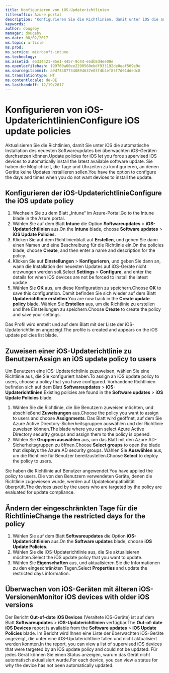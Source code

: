 ```yaml
---
title: Konfigurieren von iOS-Updaterichtlinien
titlesuffix: Azure portal
description: "Konfigurieren Sie die Richtlinien, damit unter iOS die automatische Installation des neuesten Softwareupdates bei überwachten iOS-Geräten durchgesetzt werden kann."
keywords: 
author: dougeby
manager: dougeby
ms.date: 08/02/2017
ms.topic: article
ms.prod: 
ms.service: microsoft-intune
ms.technology: 
ms.assetid: e6334421-85e1-4457-9c44-e5db8d4ee00e
ms.openlocfilehash: 199760a60ee2290560ebdf933192de0eaf569e9e
ms.sourcegitcommit: a9d734877340894637e03f4b4ef83f7d01ddedc8
ms.translationtype: HT
ms.contentlocale: de-DE
ms.lasthandoff: 12/19/2017
---
```

# <a name="configure-ios-update-policies"></a><span data-ttu-id="2f557-103">Konfigurieren von iOS-Updaterichtlinien</span><span class="sxs-lookup"><span data-stu-id="2f557-103">Configure iOS update policies</span></span>
<span data-ttu-id="2f557-104">Aktualisieren Sie die Richtlinien, damit Sie unter iOS die automatische Installation des neuesten Softwareupdates bei überwachten iOS-Geräten durchsetzen können.</span><span class="sxs-lookup"><span data-stu-id="2f557-104">Update policies for iOS let you force supervised iOS devices to automatically install the latest available software update.</span></span> <span data-ttu-id="2f557-105">Sie haben die Möglichkeit, die Tage und Uhrzeiten zu konfigurieren, an denen Geräte keine Updates installieren sollen.</span><span class="sxs-lookup"><span data-stu-id="2f557-105">You have the option to configure the days and times when you do not want devices to install the update.</span></span>

## <a name="configure-the-ios-update-policy"></a><span data-ttu-id="2f557-106">Konfigurieren der iOS-Updaterichtlinie</span><span class="sxs-lookup"><span data-stu-id="2f557-106">Configure the iOS update policy</span></span>
1. <span data-ttu-id="2f557-107">Wechseln Sie zu dem Blatt „Intune“ im Azure-Portal.</span><span class="sxs-lookup"><span data-stu-id="2f557-107">Go to the Intune blade in the Azure portal.</span></span>
2. <span data-ttu-id="2f557-108">Wählen Sie auf dem Blatt **Intune** die Option **Softwareupdates** > **iOS-Updaterichtlinien** aus.</span><span class="sxs-lookup"><span data-stu-id="2f557-108">On the **Intune** blade, choose **Software updates** > **iOS Update Policies**.</span></span>
4. <span data-ttu-id="2f557-109">Klicken Sie auf dem Richtlinienblatt auf **Erstellen**, und geben Sie dann einen Namen und eine Beschreibung für die Richtlinie ein.</span><span class="sxs-lookup"><span data-stu-id="2f557-109">On the policies blade, choose **Create**, and then enter a name and description for the policy.</span></span>
5. <span data-ttu-id="2f557-110">Klicken Sie auf **Einstellungen** > **Konfigurieren**, und geben Sie dann an, wann die Installation der neuesten Updates auf iOS-Geräte nicht erzwungen werden soll.</span><span class="sxs-lookup"><span data-stu-id="2f557-110">Select **Settings** > **Configure**, and enter the details for when iOS devices are not be forced to install the latest update.</span></span>
6. <span data-ttu-id="2f557-111">Wählen Sie **OK** aus, um diese Konfiguration zu speichern.</span><span class="sxs-lookup"><span data-stu-id="2f557-111">Choose **OK** to save this configuration.</span></span> <span data-ttu-id="2f557-112">Damit befinden Sie sich wieder auf dem Blatt **Updaterichtlinie erstellen**.</span><span class="sxs-lookup"><span data-stu-id="2f557-112">You are now back in the **Create update policy** blade.</span></span> <span data-ttu-id="2f557-113">Wählen Sie **Erstellen** aus, um die Richtlinie zu erstellen und Ihre Einstellungen zu speichern.</span><span class="sxs-lookup"><span data-stu-id="2f557-113">Choose **Create** to create the policy and save your settings.</span></span>

<span data-ttu-id="2f557-114">Das Profil wird erstellt und auf dem Blatt mit der Liste der iOS-Updaterichtlinien angezeigt.</span><span class="sxs-lookup"><span data-stu-id="2f557-114">The profile is created and appears on the iOS update policies list blade.</span></span>

## <a name="assign-an-ios-update-policy-to-users"></a><span data-ttu-id="2f557-115">Zuweisen einer iOS-Updaterichtlinie zu Benutzern</span><span class="sxs-lookup"><span data-stu-id="2f557-115">Assign an iOS update policy to users</span></span>
<span data-ttu-id="2f557-116">Um Benutzern eine iOS-Updaterichtlinie zuzuweisen, wählen Sie eine Richtlinie aus, die Sie konfiguriert haben.</span><span class="sxs-lookup"><span data-stu-id="2f557-116">To assign an iOS update policy to users, choose a policy that you have configured.</span></span> <span data-ttu-id="2f557-117">Vorhandene Richtlinien befinden sich auf dem Blatt **Softwareupdates** > **iOS-Updaterichtlinien**.</span><span class="sxs-lookup"><span data-stu-id="2f557-117">Existing policies are found in the **Software updates** > **iOS Update Policies** blade.</span></span>
1. <span data-ttu-id="2f557-118">Wählen Sie die Richtlinie, die Sie Benutzern zuweisen möchten, und abschließend **Zuweisungen** aus.</span><span class="sxs-lookup"><span data-stu-id="2f557-118">Choose the policy you want to assign to users and choose **Assignments**.</span></span> <span data-ttu-id="2f557-119">Das Blatt wird geöffnet, auf dem Sie Azure Active Directory-Sicherheitsgruppen auswählen und der Richtlinie zuweisen können.</span><span class="sxs-lookup"><span data-stu-id="2f557-119">The blade where you can select Azure Active Directory security groups and assign them to the policy is opened.</span></span>
2. <span data-ttu-id="2f557-120">Wählen Sie **Gruppen auswählen** aus, um das Blatt mit den Azure AD-Sicherheitsgruppen zu öffnen.</span><span class="sxs-lookup"><span data-stu-id="2f557-120">Choose **Select groups** to open the blade that displays the Azure AD security groups.</span></span> <span data-ttu-id="2f557-121">Wählen Sie **Auswählen** aus, um die Richtlinie für Benutzer bereitzustellen.</span><span class="sxs-lookup"><span data-stu-id="2f557-121">Choose **Select** to deploy the policy to users.</span></span>

<span data-ttu-id="2f557-122">Sie haben die Richtlinie auf Benutzer angewendet.</span><span class="sxs-lookup"><span data-stu-id="2f557-122">You have applied the policy to users.</span></span> <span data-ttu-id="2f557-123">Die von den Benutzern verwendeten Geräte, denen die Richtlinie zugewiesen wurde, werden auf Updatekompatibilität überprüft.</span><span class="sxs-lookup"><span data-stu-id="2f557-123">The devices used by the users who are targeted by the policy are evaluated for update compliance.</span></span>

## <a name="change-the-restricted-days-for-the-policy"></a><span data-ttu-id="2f557-124">Ändern der eingeschränkten Tage für die Richtlinie</span><span class="sxs-lookup"><span data-stu-id="2f557-124">Change the restricted days for the policy</span></span>
1. <span data-ttu-id="2f557-125">Wählen Sie auf dem Blatt **Softwareupdates** die Option **iOS-Updaterichtlinien** aus.</span><span class="sxs-lookup"><span data-stu-id="2f557-125">On the **Software updates** blade, choose **iOS Update Policies**.</span></span>
2. <span data-ttu-id="2f557-126">Wählen Sie die iOS-Updaterichtlinie aus, die Sie aktualisieren möchten.</span><span class="sxs-lookup"><span data-stu-id="2f557-126">Select the iOS update policy that you want to update.</span></span>
3. <span data-ttu-id="2f557-127">Wählen Sie **Eigenschaften** aus, und aktualisieren Sie die Informationen zu den eingeschränkten Tagen.</span><span class="sxs-lookup"><span data-stu-id="2f557-127">Select **Properties** and update the restricted days information.</span></span>

## <a name="monitor-ios-devices-with-older-ios-versions"></a><span data-ttu-id="2f557-128">Überwachen von iOS-Geräten mit älteren iOS-Versionen</span><span class="sxs-lookup"><span data-stu-id="2f557-128">Monitor iOS devices with older iOS versions</span></span> 
<!-- 1352223 -->
<span data-ttu-id="2f557-129">Der Bericht **Out-of-date iOS Devices** (Veraltete iOS-Geräte) ist auf dem Blatt **Softwareupdates** > **iOS-Updaterichtlinien** verfügbar.</span><span class="sxs-lookup"><span data-stu-id="2f557-129">The **Out-of-date iOS Devices** report is available from the **Software updates** > **iOS Update Policies** blade.</span></span> <span data-ttu-id="2f557-130">Im Bericht wird Ihnen eine Liste der überwachten iOS-Geräte angezeigt, die unter eine iOS-Updaterichtlinie fallen und nicht aktualisiert werden konnten.</span><span class="sxs-lookup"><span data-stu-id="2f557-130">In the report, you can view a list of supervised iOS devices that were targeted by an iOS update policy and could not be updated.</span></span> <span data-ttu-id="2f557-131">Für jedes Gerät können Sie einen Status anzeigen, warum das Gerät nicht automatisch aktualisiert wurde.</span><span class="sxs-lookup"><span data-stu-id="2f557-131">For each device, you can view a status for why the device has not been automatically updated.</span></span>
